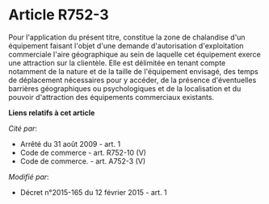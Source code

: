 # Article R752-3

Pour l'application du présent titre, constitue la zone de chalandise d'un équipement faisant l'objet d'une demande
d'autorisation d'exploitation commerciale l'aire géographique au sein de laquelle cet équipement exerce une attraction sur la
clientèle. Elle est délimitée en tenant compte notamment de la nature et de la taille de l'équipement envisagé, des temps de
déplacement nécessaires pour y accéder, de la présence d'éventuelles barrières géographiques ou psychologiques et de la
localisation et du pouvoir d'attraction des équipements commerciaux existants.

**Liens relatifs à cet article**

_Cité par_:

  - Arrêté du 31 août 2009 - art. 1
  - Code de commerce - art. R752-10 (V)
  - Code de commerce. - art. A752-3 (V)

_Modifié par_:

  - Décret n°2015-165 du 12 février 2015 - art. 1
